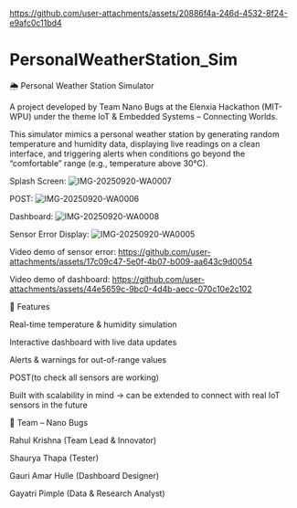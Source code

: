 
https://github.com/user-attachments/assets/20886f4a-246d-4532-8f24-e9afc0c11bd4
# PersonalWeatherStation_Sim
🌦️ Personal Weather Station Simulator

A project developed by Team Nano Bugs at the Elenxia Hackathon (MIT-WPU) under the theme IoT & Embedded Systems – Connecting Worlds.

This simulator mimics a personal weather station by generating random temperature and humidity data, displaying live readings on a clean interface, and triggering alerts when conditions go beyond the “comfortable” range (e.g., temperature above 30°C).

Splash Screen:
![IMG-20250920-WA0007](https://github.com/user-attachments/assets/5426c8f6-a55d-4426-a5b4-47057c00c072)


POST:
![IMG-20250920-WA0006](https://github.com/user-attachments/assets/45cc6bb6-d81c-4f75-8cec-2022f3314755)


Dashboard:
![IMG-20250920-WA0008](https://github.com/user-attachments/assets/7cc100c4-14fd-4a0b-b2b2-5b22905ccdb8)


Sensor Error Display:
![IMG-20250920-WA0005](https://github.com/user-attachments/assets/1a065a39-9c4e-485e-aa80-b502b442cebb)


Video demo of sensor error:
https://github.com/user-attachments/assets/17c09c47-5e0f-4b07-b009-aa643c9d0054


Video demo of dashboard:
https://github.com/user-attachments/assets/44e5659c-9bc0-4d4b-aecc-070c10e2c102


🔹 Features

Real-time temperature & humidity simulation

Interactive dashboard with live data updates

Alerts & warnings for out-of-range values

POST(to check all sensors are working)

Built with scalability in mind → can be extended to connect with real IoT sensors in the future


🔹 Team – Nano Bugs

Rahul Krishna (Team Lead & Innovator)

Shaurya Thapa (Tester)

Gauri Amar Hulle (Dashboard Designer)

Gayatri Pimple (Data & Research Analyst)
